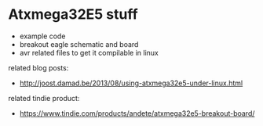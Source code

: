 Atxmega32E5 stuff
=================

* example code
* breakout eagle schematic and board
* avr related files to get it compilable in linux

related blog posts:

* http://joost.damad.be/2013/08/using-atxmega32e5-under-linux.html

related tindie product:

* https://www.tindie.com/products/andete/atxmega32e5-breakout-board/
